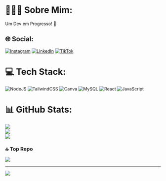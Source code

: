 # 👨🏻‍💻 Sobre Mim:
Um Dev em Progresso! 🤖


## 🌐 Social:
[![Instagram](https://img.shields.io/badge/Instagram-%23E4405F.svg?logo=Instagram&logoColor=white)](https://instagram.com/vsantos____) [![LinkedIn](https://img.shields.io/badge/LinkedIn-%230077B5.svg?logo=linkedin&logoColor=white)](https://linkedin.com/in/vsantus) [![TikTok](https://img.shields.io/badge/TikTok-%23000000.svg?logo=TikTok&logoColor=white)](https://tiktok.com/@devsantos_) 

# 💻 Tech Stack:
![NodeJS](https://img.shields.io/badge/node.js-6DA55F?style=plastic&logo=node.js&logoColor=white) ![TailwindCSS](https://img.shields.io/badge/tailwindcss-%2338B2AC.svg?style=plastic&logo=tailwind-css&logoColor=white) ![Canva](https://img.shields.io/badge/Canva-%2300C4CC.svg?style=plastic&logo=Canva&logoColor=white) ![MySQL](https://img.shields.io/badge/mysql-4479A1.svg?style=plastic&logo=mysql&logoColor=white) ![React](https://img.shields.io/badge/react-%2320232a.svg?style=plastic&logo=react&logoColor=%2361DAFB) ![JavaScript](https://img.shields.io/badge/javascript-%23323330.svg?style=plastic&logo=javascript&logoColor=%23F7DF1E)
# 📊 GitHub Stats:
![](https://github-readme-stats.vercel.app/api?username=vsantus&theme=github_dark&hide_border=true&include_all_commits=true&count_private=false)<br/>
![](https://github-readme-streak-stats.herokuapp.com/?user=vsantus&theme=github_dark&hide_border=true)<br/>
![](https://github-readme-stats.vercel.app/api/top-langs/?username=vsantus&theme=github_dark&hide_border=true&include_all_commits=true&count_private=false&layout=compact)

### 🔝 Top Repo
![](https://github-contributor-stats.vercel.app/api?username=vsantus&limit=5&theme=dark&combine_all_yearly_contributions=true)

---
[![](https://visitcount.itsvg.in/api?id=vsantus&icon=0&color=0)](https://visitcount.itsvg.in)

<!-- Proudly created with GPRM ( https://gprm.itsvg.in ) -->
